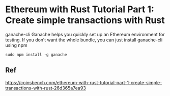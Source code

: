 # Ethereum with Rust Tutorial Part 1: Create simple transactions with Rust

ganache-cli
Ganache helps you quickly set up an Ethereum environment for testing. If you don’t want the whole bundle, you can just install ganache-cli using npm

```
sudo npm install -g ganache
```

## Ref
https://coinsbench.com/ethereum-with-rust-tutorial-part-1-create-simple-transactions-with-rust-26d365a7ea93
